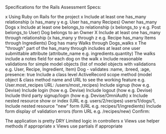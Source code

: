 Specifications for the Rails Assessment
Specs:

x Using Ruby on Rails for the project
x Include at least one has_many relationship (x has_many y e.g. User has_many Recipes)
  Owner has_many Dogs
x Include at least one belongs_to relationship (x belongs_to y e.g. Post belongs_to User)
  Dog belongs to an Owner
X Include at least one has_many through relationship (x has_many y through z e.g. Recipe has_many Items through Ingredients)
  Dog has many Walks through Dogs_walks
x The "through" part of the has_many through includes at least one user submittable attribute (attribute_name e.g. ingredients.quantity)
  The walks include a notes field for each dog on the walk
x Include reasonable validations for simple model objects (list of model objects with validations e.g. User, Recipe, Ingredient, Item)
  Dog - validates :name, :breed, :age, presence: true
 Include a class level ActiveRecord scope method (model object & class method name and URL to see the working feature e.g. User.most_recipes URL: /users/most_recipes)
 Include signup (how e.g. Devise)
 Include login (how e.g. Devise)
 Include logout (how e.g. Devise)
 Include third party signup/login (how e.g. Devise/OmniAuth)
x Include nested resource show or index (URL e.g. users/2/recipes)
  users/1/dogs/1,
 Include nested resource "new" form (URL e.g. recipes/1/ingredients)
 Include form display of validation errors (form URL e.g. /recipes/new)
Confirm:

 The application is pretty DRY
 Limited logic in controllers
x Views use helper methods if appropriate
x Views use partials if appropriate
